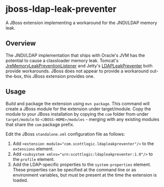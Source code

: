 # jboss-ldap-leak-preventer
A JBoss extension implementing a workaround for the JNDI/LDAP memory leak.

## Overview
The JNDI/LDAP implementation that ships with Oracle's JVM has the potential to cause a classloader memory leak. Tomcat's [JreMemoryLeakPreventionListener](https://tomcat.apache.org/tomcat-7.0-doc/config/listeners.html#JRE_Memory_Leak_Prevention_Listener_-_org.apache.catalina.core.JreMemoryLeakPreventionListener) and Jetty's [LDAPLeakPreventer](http://www.eclipse.org/jetty/documentation/current/preventing-memory-leaks.html#preventers-table) both provide workarounds. JBoss does not appear to provide a workaround out-the-box, this JBoss extension provides one.

## Usage
Build and package the extension using `mvn package`. This command will create a JBoss module for the extension under target/module. Copy the module to your JBoss installation by copying the `com` folder from under `target/module` to `<JBOSS-HOME>/modules` - merging with any existing modules that share the `com` package prefix.

Edit the JBoss `standalone.xml` configuration file as follows:
  1. Add `<extension module="com.scottlogic.ldapleakpreventer"/>` to the `extensions` element.
  1. Add `<subsystem xmlns="urn:scottlogic:ldapleakpreventer:1.0"/>` to the `profile` element.
  1. Add the LDAP-specific properties to the `system-properties` element.
     These properties can be specified at the command line or as environment variables, but must be present at the time the extension is loaded.
